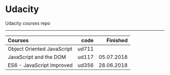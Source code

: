 # Udacity
Udacity courses repo

--------------------------


| Courses                                  |  code |   Finished |
|:-----------------------------------------|------:|-----------:|
| Object Oriented JavaScript               | ud711 |            |
| JavaScript and the DOM                   | ud117 | 05.07.2018 |
| ES6 - JavaScript Improved                | ud356 | 28.06.2018 |

